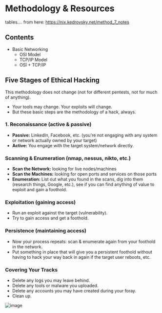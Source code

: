# Methodology & Resources

tables.... from here:
https://nix.kedrovsky.net/method_7_notes

## Contents
- Basic Networking
  - OSI Model
  - TCP/IP Model
  - OSI + TCP/IP 

## Five Stages of Ethical Hacking

This methodology does not change (not for different pentests, not for much of anything).
- Your tools may change. Your exploits will change.
- But these basic steps are the methodology of a hack, always. 

### 1. Reconaissance (active & passive)
- **Passive:** LinkedIn, Facebook, etc. (you're not engaging with any system or network actually owned by your target)
- **Active:** You engage with the target system/network directly.

### Scanning & Enumeration (nmap, nessus, nikto, etc.)
- **Scan the Network:** looking for live nodes/machines
- **Scan the Machines:** looking for open ports and services on those ports
- **Enumeration:** List out what you found in the scans, dig into them (research things, Google, etc.), see if you can find anything of value to exploit and gain a foothold.

### Exploitation (gaining access)
- Run an exploit against the target (vulnerability).
- Try to gain access and get a foothold. 

### Persistence (maintaining access)
- Now your process repeats: scan & enumerate again from your foothold in the network.
- Put something in place that will give you a persistent foothold without having to hack your way back in again if the target user reboots, etc. 

### Covering Your Tracks
- Delete any logs you may leave behind.
- Delete any tools or malware you uploaded. 
- Delete any accounts you may have created during your foray. 
- Clean up. 

![image](https://github.com/user-attachments/assets/f0e4fc5b-3d1c-4385-95cc-87fbf2c585a4)
